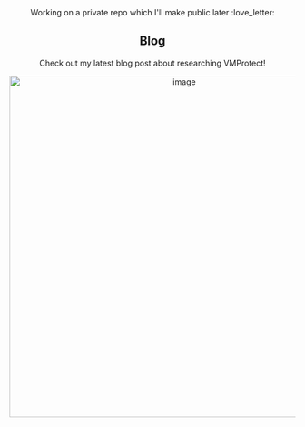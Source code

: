 <div align="center">
  Working on a private repo which I'll make public later :love_letter:
  <h2>Blog</h2>
  Check out my latest blog post about researching VMProtect!

  <a href="https://vxcall.github.io/posts/vmprotect-research/"><img width="600" alt="image" src="https://github.com/user-attachments/assets/e8fd5504-c58f-4e47-9e55-3d0a079446dc"></a>
</div>
